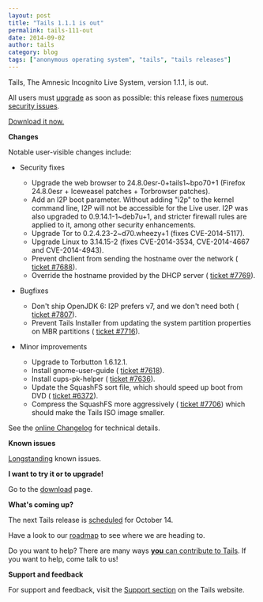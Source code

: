 ```yaml
---
layout: post
title: "Tails 1.1.1 is out"
permalink: tails-111-out
date: 2014-09-02
author: tails
category: blog
tags: ["anonymous operating system", "tails", "tails releases"]
---
```


Tails, The Amnesic Incognito Live System, version 1.1.1, is out.

All users must [upgrade](https://tails.boum.org/doc/first_steps/upgrade/) as soon as possible: this release fixes [numerous security issues](https://tails.boum.org/security/Numerous_security_holes_in_1.1/).

[Download it now.](https://tails.boum.org/download/)

**Changes**

Notable user-visible changes include:

- Security fixes
  - Upgrade the web browser to 24.8.0esr-0+tails1~bpo70+1 (Firefox 24.8.0esr + Iceweasel patches + Torbrowser patches).
  - Add an I2P boot parameter. Without adding "i2p" to the kernel command line, I2P will not be accessible for the Live user. I2P was also upgraded to 0.9.14.1-1~deb7u+1, and stricter firewall rules are applied to it, among other security enhancements.
  - Upgrade Tor to 0.2.4.23-2~d70.wheezy+1 (fixes CVE-2014-5117).
  - Upgrade Linux to 3.14.15-2 (fixes CVE-2014-3534, CVE-2014-4667 and CVE-2014-4943).
  - Prevent dhclient from sending the hostname over the network ( [ticket #7688](https://labs.riseup.net/code/issues/7688)).
  - Override the hostname provided by the DHCP server ( [ticket #7769](https://labs.riseup.net/code/issues/7769)).

- Bugfixes
  - Don't ship OpenJDK 6: I2P prefers v7, and we don't need both ( [ticket #7807](https://labs.riseup.net/code/issues/7807)).
  - Prevent Tails Installer from updating the system partition properties on MBR partitions ( [ticket #7716](https://labs.riseup.net/code/issues/7716)).

- Minor improvements
  - Upgrade to Torbutton 1.6.12.1.
  - Install gnome-user-guide ( [ticket #7618](https://labs.riseup.net/code/issues/7618)).
  - Install cups-pk-helper ( [ticket #7636](https://labs.riseup.net/code/issues/7636)).
  - Update the SquashFS sort file, which should speed up boot from DVD ( [ticket #6372](https://labs.riseup.net/code/issues/6372)).
  - Compress the SquashFS more aggressively ( [ticket #7706](https://labs.riseup.net/code/issues/7706)) which should make the Tails ISO image smaller.

See the [online Changelog](https://git-tails.immerda.ch/tails/plain/debian/changelog) for technical details.

**Known issues**

[Longstanding](https://tails.boum.org/support/known_issues/) known issues.

**I want to try it or to upgrade!**

Go to the [download](https://tails.boum.org/download/) page.

**What's coming up?**

The next Tails release is [scheduled](https://tails.boum.org/contribute/calendar/) for October 14.

Have a look to our [roadmap](https://labs.riseup.net/code/projects/tails/roadmap) to see where we are heading to.

Do you want to help? There are many ways [**you** can contribute to Tails](https://tails.boum.org/contribute/). If you want to help, come talk to us!

**Support and feedback**

For support and feedback, visit the [Support section](https://tails.boum.org/support/) on the Tails website.

